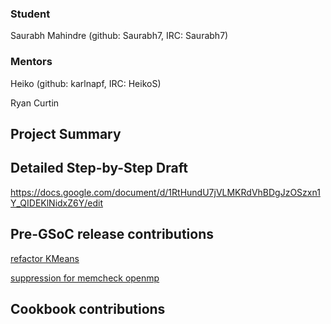 ### Student

Saurabh Mahindre (github: Saurabh7, IRC: Saurabh7)

### Mentors

Heiko (github: karlnapf, IRC: HeikoS)

Ryan Curtin

## Project Summary

## Detailed Step-by-Step Draft

https://docs.google.com/document/d/1RtHundU7jVLMKRdVhBDgJzOSzxn1Y_QIDEKlNidxZ6Y/edit

## Pre-GSoC release contributions

[refactor KMeans](https://github.com/shogun-toolbox/shogun/pull/3166)

[suppression for memcheck openmp](https://github.com/shogun-toolbox/shogun/pull/3138)

## Cookbook contributions

